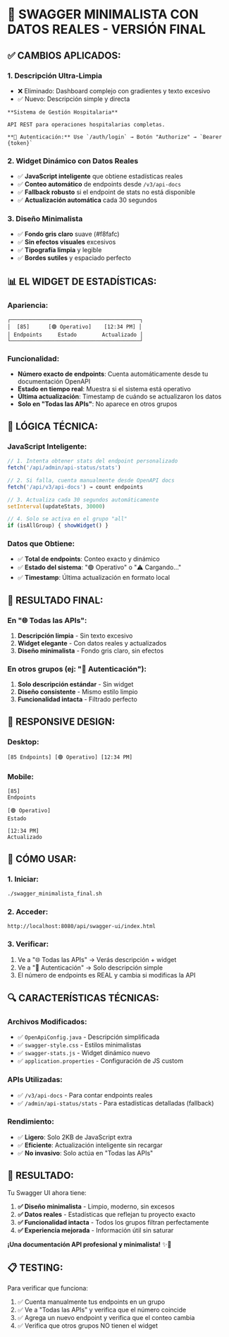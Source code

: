 # 🎨 SWAGGER MINIMALISTA CON DATOS REALES - VERSIÓN FINAL

## ✅ **CAMBIOS APLICADOS:**

### 1. **Descripción Ultra-Limpia** 
- ❌ Eliminado: Dashboard complejo con gradientes y texto excesivo
- ✅ Nuevo: Descripción simple y directa
```
**Sistema de Gestión Hospitalaria**

API REST para operaciones hospitalarias completas.

**🔑 Autenticación:** Use `/auth/login` → Botón "Authorize" → `Bearer {token}`
```

### 2. **Widget Dinámico con Datos Reales**
- ✅ **JavaScript inteligente** que obtiene estadísticas reales
- ✅ **Conteo automático** de endpoints desde `/v3/api-docs`
- ✅ **Fallback robusto** si el endpoint de stats no está disponible
- ✅ **Actualización automática** cada 30 segundos

### 3. **Diseño Minimalista**
- ✅ **Fondo gris claro** suave (#f8fafc)
- ✅ **Sin efectos visuales** excesivos
- ✅ **Tipografía limpia** y legible
- ✅ **Bordes sutiles** y espaciado perfecto

## 📊 **EL WIDGET DE ESTADÍSTICAS:**

### **Apariencia:**
```
┌─────────────────────────────────────────┐
│  [85]      [🟢 Operativo]    [12:34 PM] │
│ Endpoints     Estado        Actualizado │
└─────────────────────────────────────────┘
```

### **Funcionalidad:**
- **Número exacto de endpoints**: Cuenta automáticamente desde tu documentación OpenAPI
- **Estado en tiempo real**: Muestra si el sistema está operativo
- **Última actualización**: Timestamp de cuándo se actualizaron los datos
- **Solo en "Todas las APIs"**: No aparece en otros grupos

## 🔧 **LÓGICA TÉCNICA:**

### **JavaScript Inteligente:**
```javascript
// 1. Intenta obtener stats del endpoint personalizado
fetch('/api/admin/api-status/stats')

// 2. Si falla, cuenta manualmente desde OpenAPI docs
fetch('/api/v3/api-docs') → count endpoints

// 3. Actualiza cada 30 segundos automáticamente
setInterval(updateStats, 30000)

// 4. Solo se activa en el grupo "all"
if (isAllGroup) { showWidget() }
```

### **Datos que Obtiene:**
- ✅ **Total de endpoints**: Conteo exacto y dinámico
- ✅ **Estado del sistema**: "🟢 Operativo" o "⚠️ Cargando..."
- ✅ **Timestamp**: Última actualización en formato local

## 🎯 **RESULTADO FINAL:**

### **En "🌐 Todas las APIs":**
1. **Descripción limpia** - Sin texto excesivo
2. **Widget elegante** - Con datos reales y actualizados
3. **Diseño minimalista** - Fondo gris claro, sin efectos

### **En otros grupos (ej: "🔐 Autenticación"):**
1. **Solo descripción estándar** - Sin widget
2. **Diseño consistente** - Mismo estilo limpio
3. **Funcionalidad intacta** - Filtrado perfecto

## 📱 **RESPONSIVE DESIGN:**

### **Desktop:**
```
[85 Endpoints] [🟢 Operativo] [12:34 PM]
```

### **Mobile:**
```
[85]
Endpoints

[🟢 Operativo]
Estado

[12:34 PM]
Actualizado
```

## 🚀 **CÓMO USAR:**

### **1. Iniciar:**
```bash
./swagger_minimalista_final.sh
```

### **2. Acceder:**
```
http://localhost:8080/api/swagger-ui/index.html
```

### **3. Verificar:**
1. Ve a "🌐 Todas las APIs" → Verás descripción + widget
2. Ve a "🔐 Autenticación" → Solo descripción simple
3. El número de endpoints es REAL y cambia si modificas la API

## 🔍 **CARACTERÍSTICAS TÉCNICAS:**

### **Archivos Modificados:**
- ✅ `OpenApiConfig.java` - Descripción simplificada
- ✅ `swagger-style.css` - Estilos minimalistas
- ✅ `swagger-stats.js` - Widget dinámico nuevo
- ✅ `application.properties` - Configuración de JS custom

### **APIs Utilizadas:**
- ✅ `/v3/api-docs` - Para contar endpoints reales
- ✅ `/admin/api-status/stats` - Para estadísticas detalladas (fallback)

### **Rendimiento:**
- ✅ **Ligero**: Solo 2KB de JavaScript extra
- ✅ **Eficiente**: Actualización inteligente sin recargar
- ✅ **No invasivo**: Solo actúa en "Todas las APIs"

## 🎉 **RESULTADO:**

Tu Swagger UI ahora tiene:

1. **✅ Diseño minimalista** - Limpio, moderno, sin excesos
2. **✅ Datos reales** - Estadísticas que reflejan tu proyecto exacto
3. **✅ Funcionalidad intacta** - Todos los grupos filtran perfectamente
4. **✅ Experiencia mejorada** - Información útil sin saturar

**¡Una documentación API profesional y minimalista!** ✨🎨

## 📋 **TESTING:**

Para verificar que funciona:
1. ✅ Cuenta manualmente tus endpoints en un grupo
2. ✅ Ve a "Todas las APIs" y verifica que el número coincide
3. ✅ Agrega un nuevo endpoint y verifica que el conteo cambia
4. ✅ Verifica que otros grupos NO tienen el widget
